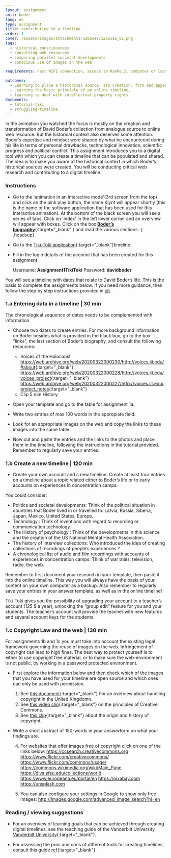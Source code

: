 ```yaml
---
layout: assignment
unit: boder
lang: en
type: assignment
title: contributing to a timeline
order: 1
cover: /assets/images/attachments/12boxes/12boxes_01.png
tags:
  - historical consciousness
  - consulting web resources
  - comparing parallel societal developments
  - conscious use of images on the web

requirements: Fast WIFI connection, access to Ranke.2, computer or laptop, application on laptop or computer to view video, account on Tiki-Toki for timeline.

outcomes:
  - Learning to place a historical source, its creation, form and appearance into a broader societal context
  - Learning the basic principle of an online timeline,
  - learning to deal with intellectual property rights
documents:
  - tutorial-tiki
  - struggling-timeline
---
```


In the animation you watched the focus is mostly on the creation and transformation of David Boder’s collection from analogue source to online web resource. But the historical context also deserves some attention. Boder’s expertise and mindset were shaped by what he encountered during his life in terms of personal drawbacks, technological innovation, scientific progress and political conflict. This assignment introduces you to a digital tool with which you can create a timeline that can be populated and shared. The idea is to make you aware of the historical context in which Boder’s historical sources were created. You will be conducting critical web research and contributing to a digital timeline.

<!-- more -->

<!-- briefing-student -->

### Instructions
<!-- section-contents -->

- Go to the 'animation in an interactive mode'(3rd screen from the top) and click on the pink play button, the name Klynt will appear shortly (this is the name of the software application that has been used for this interactive animation). At the bottom of the black screen you will see a series of tabs. Click on 'index' in the left lower corner and an overview will appear with boxes. Click on the box [**Boder’s biography**](https://ranke2.uni.lu/klynt/en/#Intro){:target="_blank" } and read the various sections.
  {: .headsup}
- Go to the [Tiki-Toki application](https://www.tiki-toki.com/){:target="_blank"}timeline .
- Fill in the login details of the account that has been created for this assignment

    Username: **Assignment1TikiToki**
    Password: **davidboder**

You will see a timeline with dates that relate to David Boder’s life.
This is the basis to complete the assignments below.
If you need more guidance, then follow the step by step instructions provided in [cit](tutorial-tiki).

<!-- section -->

### 1.a Entering data in a timeline | 30 min
<!-- section-contents -->

The chronological sequence of dates needs to be complemented with information. 
- Choose two dates to create entries.
For more background information on Boder besides what is provided in the black box, go to the box "links", the last section of Boder’s biography, and consult the following resources:
  - Voices of the Holocaust
    <https://web.archive.org/web/20200322000230/http://voices.iit.edu/#about>{:target="_blank"}
    <https://web.archive.org/web/20200322000228/http://voices.iit.edu/voices_project>{:target="_blank"}
    <https://web.archive.org/web/20200322000227/http://voices.iit.edu/project_notes>{:target="_blank"}
  - Clip 5 min History

- Open your template and go to the table for assignment 1a.
- Write two entries of max 100 words in the appropiate field.
- Look for an appropriate images on the web and copy the links to these images into the same table.
- Now cut and paste the entries and the links to the photos and place them in the timeline, following the instructions in the tutorial provided.
Remember to regularly save your entries.

<!-- section -->

### 1.b  Create a new timeline | 120 min
<!-- section-contents -->

- Create your own account and a new timeline. Create at least four entries on a timeline about a topic related either to Boder’s life or to early accounts on experiences in concentration camps.

You could consider:
- Politics and societal developments:    Think of the political situation in countries that Boder lived in or travelled to: Latvia, Russia, Siberia, Japan, Mexico, United States, Europe.
- Technology : Think of  inventions with regard to recording or communication technology.
- The History of psychology : Think of the developments in this science and the creation of the US National Mental Health Association.
- The history of interview collections:  Who introduced the idea of creating collections of recordings of people’s experiences ?
- A chronological list of audio and film recordings with accounts of experiences in concentration camps: Think of war trials, television, radio, the web.

Remember to first document your research in your template, then paste it into the online timeline. This way you will always have the basis of your content on your own computer as a backup.
Also remember to regularly save your entries in your answer template, as well as in the online timeline!

Tiki-Toki gives you the possibility of upgrading your account to a teacher’s account (125 $ a year), unlocking the “group edit” feature for you and your students. The teacher’s account will provide the teacher with new features and several account keys for the students.

<!-- section -->

### 1.c  Copyright Law and the web | 130 min
<!-- section-contents -->

For assignments 1b and 1c  you must take into account the existing legal
framework governing the reuse of images on the web.
Infringement of copyright can lead to high fines. The best way to
protect yourself is to either to use copyright free material, or to make sure
the web-environment is not public, by working in a password protected
environment.

- First explore the information below and then check which of the images that you have used for your timeline are
open source and which ones can only be used with permission.

  1. See [this document](https://assets.publishing.service.gov.uk/government/uploads/system/uploads/attachment_data/file/481194/c-notice-201401.pdf){:target="_blank"} For an overview about handling copyright in the United Kingdomn.
  2. See [this video clip](https://youtu.be/1DKm96Ftfko){:target="_blank"} on the principles of Creative Commons.
  3. See [this clip]( https://vimeo.com/36881035){:target="_blank"} about the origin and history of copyright.

- Write a short abstract of 150-words in your answerform on what your findings are. 

  4. For  websites that offer images free of copyright click on one of the links below:
     https://ccsearch.creativecommons.org
     https://www.flickr.com/creativecommons/
     https://www.flickr.com/commons/usage/
     https://commons.wikimedia.org/wiki/Main_Page
     https://diva.sfsu.edu/collections/world
     https://www.europeana.eu/portal/en
     https://pixabay.com
     https://unsplash.com
     
  5. You can also configure your settings in Google to show only free images:
    http://images.google.com/advanced_image_search?hl=en

<!-- section -->

### Reading / viewing suggestions
<!-- section-contents -->

- For an overview of learning goals that can be achieved through creating digital timelines, see the teaching guide of the Vanderbilt University [Vanderbilt University]( https://cft.vanderbilt.edu/guides-sub-pages/digital-timelines/){:target="_blank"}.

- For assessing the pros and cons of different tools for creating timelines, consult this guide [ref](struggling-timeline){:target="_blank"}.

<!-- briefing-teacher -->
